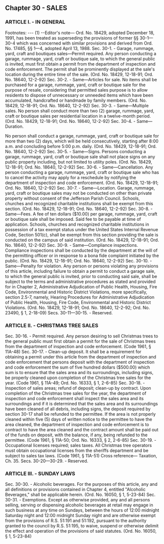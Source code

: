 ## Chapter 30 - SALES
### ARTICLE I. - IN GENERAL
Footnotes:
--- (1) --Editor's note— Ord. No. 18429, adopted December 18, 1991, has been treated as superseding the provisions of
former §§ 30-1—30-4 which was concerned with similar provisions and derived from Ord. No. 17485, §§ 1—4,
adopted April 13, 1988.
Sec. 30-1. - Garage, rummage, yard, craft and boutiques sales—Permit required.
Any person conducting a garage, rummage, yard, craft or boutique sale, to which the general public is invited,
must first obtain a permit from the department of inspection and code enforcement.
The permit shall be prominently displayed at the sale's location during the entire time of the sale.
(Ord. No. 18429, 12-18-91; Ord. No. 18640, 12-2-92)
Sec. 30-2. - Same—Articles for sale.
No items shall be purchased for a garage, rummage, yard, craft or boutique sale for the purpose of resale,
considering that permitted sales purpose is to allow residents to dispose of unnecessary or unneeded items which
have been accumulated, handcrafted or handmade by family members.
(Ord. No. 18429, 12-18-91; Ord. No. 18640, 12-2-92)
Sec. 30-3. - Same—Multiple sales.
No person shall conduct more than two (2) garage, rummage, yard, craft or boutique sales per residential
location in a twelve-month period.
(Ord. No. 18429, 12-18-91; Ord. No. 18640, 12-2-92)
Sec. 30-4. - Same—Duration.

No person shall conduct a garage, rummage, yard, craft or boutique sale for more than two (2) days, which will
be held consecutively, starting after 8:00 a.m. and concluding before 5:00 p.m. daily.
(Ord. No. 18429, 12-18-91; Ord. No. 18640, 12-2-92)
Sec. 30-5. - Same—Signs.
Persons conducting a garage, rummage, yard, craft or boutique sale shall not place signs on any public property
including, but not limited to utility poles.
(Ord. No. 18429, 12-18-91; Ord. No. 18640, 12-2-92)
Sec. 30-6. - Same—Cancellation.
Any person conducting a garage, rummage, yard, craft or boutique sale who has to cancel the activity may apply
for a reschedule by notifying the department of inspection and code enforcement.
(Ord. No. 18429, 12-18-91; Ord. No. 18640, 12-2-92)
Sec. 30-7. - Same—Location.
Garage, rummage, yard, craft or boutique sales may not be conducted on other than private property without
consent of the Jefferson Parish Council.
Schools, churches and recognized charitable institutions shall be exempt from this section.
(Ord. No. 18429, 12-18-91; Ord. No. 18640, 12-2-92)
Sec. 30-8. - Same—Fees.
A fee of ten dollars ($10.00) per garage, rummage, yard, craft or boutique sale shall be imposed. Said fee to be
payable at time of application.
Schools, churches and recognized charitable institutions in possession of a tax exempt status under the United
States Internal Revenue Code, Section 501(c), shall be exempt from this section providing the sale is conducted
on the campus of said institution.
(Ord. No. 18429, 12-18-91; Ord. No. 18640, 12-2-92)
Sec. 30-9. - Same—Compliance inspections.
Compliance inspections shall be conducted by the department at the will of the permitting officer or in response
to a bona fide complaint initiated by the public.
(Ord. No. 18429, 12-18-91; Ord. No. 18640, 12-2-92)
Sec. 30-10. - Same—Penalty for violation.
Any person or persons violating any provisions of this article, including failure to obtain a permit to conduct a
garage sale, to which the general public is invited, prior to conducting said sale, shall be subject to the terms and
administrative procedures as stated and provided for in Chapter 2, Administrative Adjudication of Public Health,
Housing, Fire Code, Environmental and Historic District Violations, more specifically, section 2.5-7, namely,
Hearing Procedures for Administrative Adjudication of Public Health, Housing, Fire Code, Environmental and
Historic District Violations.
(Ord. No. 18429, 12-18-91; Ord. No. 18640, 12-2-92; Ord. No. 23490, § 1, 2-18-09)
Secs. 30-11—30-15. - Reserved.
### ARTICLE II. - CHRISTMAS TREE SALES
Sec. 30-16. - Permit required.
Any person desiring to sell Christmas trees to the general public must first obtain a permit for the sale of
Christmas trees from the department of inspection and code enforcement.
(Code 1961, § 11A-48)
Sec. 30-17. - Clean-up deposit.
It shall be a requirement for obtaining a permit under this article from the department of inspection and code
enforcement that persons deposit with the department of inspection and code enforcement the sum of five
hundred dollars ($500.00) which sum is to ensure that the sales area and its surroundings, including signs, be
properly cleaned upon completion of the Christmas tree sales for the year.
(Code 1961, § 11A-49; Ord. No. 16333, § 1, 2-6-85)
Sec. 30-18. - Inspection of sales areas; refund of deposit; clean-up by contract.
Upon completion of the Christmas tree sales for the year, the department of inspection and code enforcement
shall inspect the sales area and its surroundings and if it is determined that the sales area and its surroundings
have been cleaned of all debris, including signs, the deposit required by section 30-17 shall be refunded to the
permittee. If the area is not properly cleaned within five (5) days of written notice to the permittee to have the
area cleaned, the department of inspection and code enforcement is to contract to have the area cleaned and the
contract amount shall be paid out of the funds on deposit, with the balance, if any, being refunded to the
permittee.
(Code 1961, § 11A-50; Ord. No. 16333, § 2, 2-6-85)
Sec. 30-19. - Occupational licenses required; sales taxes.
All Christmas tree operators must obtain occupational licenses from the sheriffs department and be subject to
sales tax laws.
(Code 1961, § 11A-51)
Cross reference— Taxation, Ch. 35.
Secs. 30-20—30-29. - Reserved.
### ARTICLE III. - SUNDAY LAWS
Sec. 30-30. - Alcoholic beverages.
For the purposes of this article, any and all definitions or provisions contained in Chapter 4, entitled "Alcoholic
Beverages," shall be applicable herein.
(Ord. No. 16050, § 1, 5-23-84)
Sec. 30-31. - Exemptions.
Except as otherwise provided, any and all persons selling, serving or dispensing alcoholic beverages at retail
may engage in such business at any time on Sundays, between the hours of 12:00 midnight Saturday night and
12:00 midnight Sunday night and are otherwise exempt from the provisions of R.S. 51:191 and 51:192, pursuant
to the authority granted to the council by R.S. 51:195, to waive, suspend or otherwise delimit the effect and
operation of the provisions of said statutes.
(Ord. No. 16050, § 1, 5-23-84)
